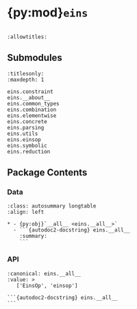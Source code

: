 # {py:mod}`eins`

```{py:module} eins
```

```{autodoc2-docstring} eins
:allowtitles:
```

## Submodules

```{toctree}
:titlesonly:
:maxdepth: 1

eins.constraint
eins.__about__
eins.common_types
eins.combination
eins.elementwise
eins.concrete
eins.parsing
eins.utils
eins.einsop
eins.symbolic
eins.reduction
```

## Package Contents

### Data

````{list-table}
:class: autosummary longtable
:align: left

* - {py:obj}`__all__ <eins.__all__>`
  - ```{autodoc2-docstring} eins.__all__
    :summary:
    ```
````

### API

````{py:data} __all__
:canonical: eins.__all__
:value: >
   ['EinsOp', 'einsop']

```{autodoc2-docstring} eins.__all__
```

````
